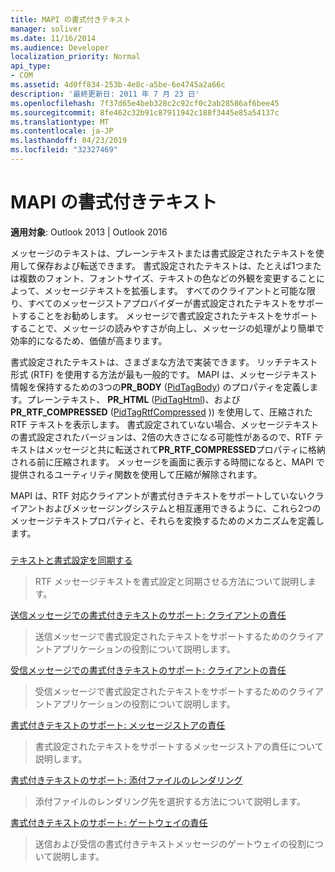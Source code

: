 ```yaml
---
title: MAPI の書式付きテキスト
manager: soliver
ms.date: 11/16/2014
ms.audience: Developer
localization_priority: Normal
api_type:
- COM
ms.assetid: 4d0ff834-253b-4e8c-a5be-6e4745a2a66c
description: '最終更新日: 2011 年 7 月 23 日'
ms.openlocfilehash: 7f37d65e4beb328c2c92cf0c2ab28586af6bee45
ms.sourcegitcommit: 8fe462c32b91c87911942c188f3445e85a54137c
ms.translationtype: MT
ms.contentlocale: ja-JP
ms.lasthandoff: 04/23/2019
ms.locfileid: "32327469"
---
```

# <a name="formatted-text-in-mapi"></a>MAPI の書式付きテキスト

  
  
**適用対象**: Outlook 2013 | Outlook 2016 
  
メッセージのテキストは、プレーンテキストまたは書式設定されたテキストを使用して保存および転送できます。 書式設定されたテキストは、たとえば1つまたは複数のフォント、フォントサイズ、テキストの色などの外観を変更することによって、メッセージテキストを拡張します。 すべてのクライアントと可能な限り、すべてのメッセージストアプロバイダーが書式設定されたテキストをサポートすることをお勧めします。 メッセージで書式設定されたテキストをサポートすることで、メッセージの読みやすさが向上し、メッセージの処理がより簡単で効率的になるため、価値が高まります。
  
書式設定されたテキストは、さまざまな方法で実装できます。 リッチテキスト形式 (RTF) を使用する方法が最も一般的です。 MAPI は、メッセージテキスト情報を保持するための3つの**PR_BODY** ([PidTagBody](pidtagbody-canonical-property.md)) のプロパティを定義します。プレーンテキスト、 **PR_HTML** ([PidTagHtml](pidtaghtml-canonical-property.md))、および**PR_RTF_COMPRESSED** ([PidTagRtfCompressed](pidtagrtfcompressed-canonical-property.md) )) を使用して、圧縮された RTF テキストを表示します。 書式設定されていない場合、メッセージテキストの書式設定されたバージョンは、2倍の大きさになる可能性があるので、RTF テキストはメッセージと共に転送されて**PR_RTF_COMPRESSED**プロパティに格納される前に圧縮されます。 メッセージを画面に表示する時間になると、MAPI で提供されるユーティリティ関数を使用して圧縮が解除されます。 
  
MAPI は、RTF 対応クライアントが書式付きテキストをサポートしていないクライアントおよびメッセージングシステムと相互運用できるように、これら2つのメッセージテキストプロパティと、それらを変換するためのメカニズムを定義します。
  
### 

[テキストと書式設定を同期する](synchronizing-text-and-formatting.md)
  
> RTF メッセージテキストを書式設定と同期させる方法について説明します。
    
[送信メッセージでの書式付きテキストのサポート: クライアントの責任](supporting-formatted-text-in-outgoing-messages-client-responsibilities.md)
  
> 送信メッセージで書式設定されたテキストをサポートするためのクライアントアプリケーションの役割について説明します。
    
[受信メッセージでの書式付きテキストのサポート: クライアントの責任](supporting-formatted-text-in-incoming-messages-client-responsibilities.md)
  
> 受信メッセージで書式設定されたテキストをサポートするためのクライアントアプリケーションの役割について説明します。
    
[書式付きテキストのサポート: メッセージストアの責任](supporting-formatted-text-message-store-responsibilities.md)
  
> 書式設定されたテキストをサポートするメッセージストアの責任について説明します。
    
[書式付きテキストのサポート: 添付ファイルのレンダリング](supporting-formatted-text-rendering-attachments.md)
  
> 添付ファイルのレンダリング先を選択する方法について説明します。
    
[書式付きテキストのサポート: ゲートウェイの責任](supporting-formatted-text-gateway-responsibilities.md)
  
> 送信および受信の書式付きテキストメッセージのゲートウェイの役割について説明します。
    

